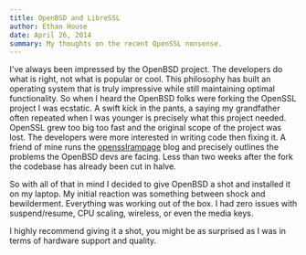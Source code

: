 ```yaml
---
title: OpenBSD and LibreSSL
author: Ethan House
date: April 26, 2014
summary: My thoughts on the recent OpenSSL nonsense.
---
```


I've always been impressed by the OpenBSD project. The developers do what is
right, not what is popular or cool. This philosophy has built an operating
system that is truly impressive while still maintaining optimal functionality.
So when I heard the OpenBSD folks were forking the OpenSSL project I was
ecstatic. A swift kick in the pants, a saying my grandfather often repeated when
I was younger is precisely what this project needed. OpenSSL grew too big too
fast and the original scope of the project was lost. The developers were more
interested in writing code then fixing it. A friend of mine runs the
[opensslrampage](http://opensslrampage.org/) blog and precisely outlines the
problems the OpenBSD devs are facing. Less than two weeks after the fork the
codebase has already been cut in halve.

So with all of that in mind I decided to give OpenBSD a shot and installed it on
my laptop. My initial reaction was something between shock and bewilderment.
Everything was working out of the box. I had zero issues with suspend/resume,
CPU scaling, wireless, or even the media keys.

I highly recommend giving it a shot, you might be as surprised as I was in terms
of hardware support and quality.
